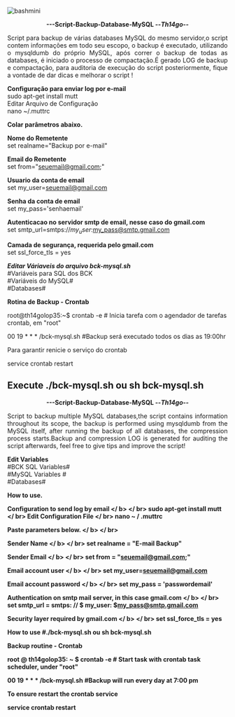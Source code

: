 ![bashmini](https://user-images.githubusercontent.com/12428027/37692278-5515c1cc-2c96-11e8-9542-b4502ff6a310.png)
<p align="center"><b>---Script-Backup-Database-MySQL --<i>Th14go--</b></center> </i>

<p align="justify">Script para backup de várias databases MySQL do mesmo servidor,o script contem informações em todo seu escopo,
o backup é executado, utilizando o mysqldumb do próprio MySQL, após correr o backup de todas as
databases, é iniciado o processo de compactação.É gerado LOG de backup e compactação, para auditoria
de execução do script posteriormente, fique a vontade de dar dicas e melhorar o script !</p>

<b>Configuração para enviar log por e-mail</b></br>
sudo apt-get install mutt </br>
Editar Arquivo de Configuração</br>
nano ~/.muttrc

<b>Colar parâmetros abaixo.</b></br>

<b>Nome do Remetente</b></br>
set realname="Backup por e-mail"

<b>Email do Remetente</b></br>
set from="seuemail@gmail.com;"

<b>Usuario da conta de email</b></br>
set my_user=seuemail@gmail.com

<b>Senha da conta de email</b></br>
set my_pass='senhaemail'

<b>Autenticacao no servidor smtp de email, nesse caso do gmail.com</b></br>
set smtp_url=smtps://$my_user:$my_pass@smtp.gmail.com

<b>Camada de segurança, requerida pelo gmail.com</b></br>
set ssl_force_tls = yes

<b><i>Editar Váriaveis do arquivo bck-mysql.sh</b></i><br>
#Variáveis para SQL dos BCK<br>
#Variáveis do MySQL#<br>
#Databases#<br>


<b>Rotina de Backup - Crontab<br></b>

root@th14golop35:~$  crontab -e   # Inicia tarefa com o agendador de tarefas crontab, em "root"<br>

00 19 * * * /bck-mysql.sh #Backup será executado todos os dias as 19:00hr<br>

Para garantir renicie o serviço do crontab<br>

service crontab restart<br>

Execute
./bck-mysql.sh  ou sh bck-mysql.sh
---------------------------------------------------------------------------------------------------------------------------------
<p align="center"><b>---Script-Backup-Database-MySQL --<i>Th14go--</b></center> </i>

<p align="justify">Script to backup multiple MySQL databases,the script contains information throughout its scope,
the backup is performed using mysqldumb from the MySQL itself, after running the backup of all
databases, the compression process starts.Backup and compression LOG is generated for auditing
the script afterwards, feel free to give tips and improve the script!</p>

<b>Edit Variables</br></b>
#BCK SQL Variables#</br>
#MySQL Variables #</br>
#Databases#</br>

<b>How to use.</br></b>

<b> Configuration to send log by email </ b> </ br>
sudo apt-get install mutt </ br>
Edit Configuration File </ br>
nano ~ / .muttrc

<b> Paste parameters below. </ b> </ br>

<b> Sender Name </ b> </ br>
set realname = "E-mail Backup"

<b> Sender Email </ b> </ br>
set from = "seuemail@gmail.com;"

<b> Email account user </ b> </ br>
set my_user=seuemail@gmail.com

<b> Email account password </ b> </ br>
set my_pass = 'passwordemail'

<b> Authentication on smtp mail server, in this case gmail.com </ b> </ br>
set smtp_url = smtps: // $ my_user: $my_pass@smtp.gmail.com

<b> Security layer required by gmail.com </ b> </ br>
set ssl_force_tls = yes

How to use
#./bck-mysql.sh  ou  sh bck-mysql.sh

<b>Backup routine - Crontab<br></b>

root @ th14golop35: ~ $ crontab -e # Start task with crontab task scheduler, under "root"

00 19 * * * /bck-mysql.sh #Backup will run every day at 7:00 pm

To ensure restart the crontab service

service crontab restart

